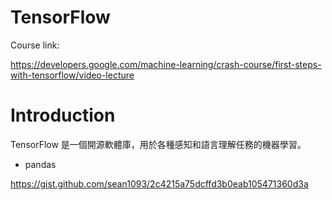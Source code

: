 # TensorFlow

Course link:

https://developers.google.com/machine-learning/crash-course/first-steps-with-tensorflow/video-lecture


# Introduction

TensorFlow 是一個開源軟體庫，用於各種感知和語言理解任務的機器學習。



* pandas 

https://gist.github.com/sean1093/2c4215a75dcffd3b0eab105471360d3a



